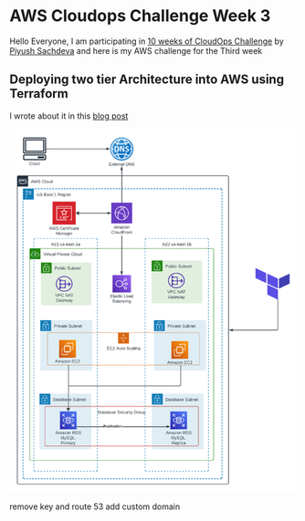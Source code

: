 # AWS Cloudops Challenge Week 3

Hello Everyone, I am participating in [10 weeks of CloudOps Challenge](https://github.com/piyushsachdeva/10weeksofcloudops/blob/main/README.md) by [Piyush Sachdeva](https://www.linkedin.com/in/piyush-sachdeva/) and here is my AWS challenge for the Third week

## Deploying two tier Architecture into AWS using Terraform

I wrote about it in this [blog post](https://blog.mmuyideen.xyz)

<img src="./Architecturediagram.png" alt="Archtecture diagram">

remove key and route 53
add custom domain